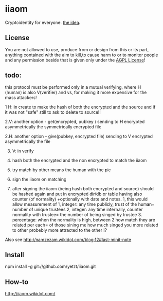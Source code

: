 # iiaom

Cryptoidentity for everyone. [the idea](http://namzezam.wikidot.com/blog:12).

## License

You are not allowed to use, produce from or design from this or its part, anything contained with the aim to kill,to cause harm to or to monitor people and any permission beside that is given only under the [AGPL License](http://www.gnu.org/licenses/agpl-3.0.html)!

## todo:
 this protocol must be performed only in a mutual verifying,
 where H (human) is also V(verifier) and vs,    for making it  more expensive for the mass attackers!
 
1 H: in create <file> to make the hash of both the encrypted and the source and if it was not "safe" still to ask to delete to source!!

2.V: another option - get(encrypted, pubkey )
    sending to H encrypted asymmetrically the symmetrically encrypted file

2.H: another option - give(pubkey, encrypted file)
    sending to V encrypted asymmetrically the file

3. V: in verify
  1. hash both the encrypted and the non encrypted to match the iiaom
  2. try match by other means the human with the pic
  3. sign the iiaom on matching

4. after signing the iiaom (being hash both encrypted and source) should be hashed again and
put in encrypted dir/db or table having also counter (of normality) +optionally with date and notes.
    1, this would  allow measurement of
        1, integer: any time publicly, trust of the human=  number of unique trustees
        2, integer: any time internally, counter normality with trustee= the number of being singed by trustee
        3. percentage:  when the normality is high, between 2 how match they are related per each=
            of those sining me how much singed you
             more related to other probebly more attracted to the other !?

Also see http://namzezam.wikidot.com/blog:12#last-minit-note

## Install

npm install -g git://github.com/yetzt/iiaom.git

## How-to

http://iiaom.wikidot.com/
